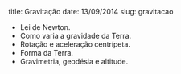 title: Gravitação
date: 13/09/2014
slug: gravitacao

* Lei de Newton.
* Como varia a gravidade da Terra.
* Rotação e aceleração centrípeta.
* Forma da Terra.
* Gravimetria, geodésia e altitude.


